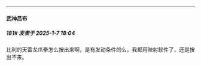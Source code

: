﻿
*****

####  武神吕布  
##### 181#       发表于 2025-1-7 18:04

比利的天雷龙爪拳怎么按出来啊，是有发动条件的么。我都用映射软件了，还是按出不来。

